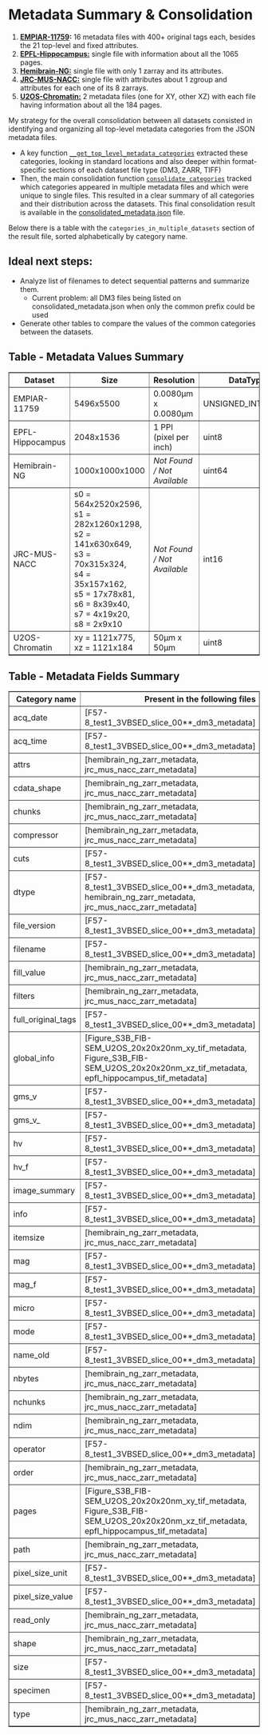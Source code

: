 # Metadata Summary & Consolidation

1. **[EMPIAR-11759](/outputs/empiar_11759_metadata):** 16 metadata files with 400+ original tags each, besides the 21 top-level and fixed attributes.
1. **[EPFL-Hippocampus:](/outputs/epfl_hippocampus_tif_metadata.json)** single file with information about all the 1065 pages.
1. **[Hemibrain-NG:](/outputs/hemibrain_ng_zarr_metadata.json)** single file with only 1 zarray and its attributes.
1. **[JRC-MUS-NACC:](/outputs/jrc_mus_nacc_zarr_metadata.json)** single file with attributes about 1 zgroup and attributes for each one of its 8 zarrays.
1. **[U2OS-Chromatin:](/outputs/u2os_chromatin_metadata)** 2 metadata files (one for XY, other XZ) with each file having information about all the 184 pages.

My strategy for the overall consolidation between all datasets consisted in identifying and organizing all top-level metadata categories from the JSON metadata files. 
- A key function [`__get_top_level_metadata_categories`](/src/utils/metadata.py#L319) extracted these categories, looking in standard locations and also deeper within format-specific sections of each dataset file type (DM3, ZARR, TIFF)
- Then, the main consolidation function [`consolidate_categories`](/src/utils/metadata.py#L183) tracked which categories appeared in multiple metadata files and which were unique to single files. This resulted in a clear summary of all categories and their distribution across the datasets. This final consolidation result is available in the [consolidated_metadata.json](consolidated_metadata.json) file.

Below there is a table with the `categories_in_multiple_datasets` section of the result file, sorted alphabetically by category name.

## Ideal next steps:
- Analyze list of filenames to detect sequential patterns and summarize them.
  - Current problem: all DM3 files being listed on consolidated_metadata.json when only the common prefix could be used
- Generate other tables to compare the values of the common categories between the datasets.

## Table - Metadata Values Summary

<table border="1"><thead>
  <tr>
    <th>Dataset</th>
    <th>Size</th>
    <th>Resolution</th>
    <th>DataType</th>
  </tr></thead>
<tbody>
  <tr>
    <td>EMPIAR-11759</td>
    <td>5496x5500</td>
    <td>0.0080µm x 0.0080µm</td>
    <td>UNSIGNED_INT8_DATA</td>
  </tr>
  <tr>
    <td>EPFL-Hippocampus</td>
    <td>2048x1536</td>
    <td>1 PPI (pixel per inch)</td>
    <td>uint8</td>
  </tr>
  <tr>
    <td>Hemibrain-NG</td>
    <td>1000x1000x1000</td>
    <td><i>Not Found / Not Available</i></td>
    <td>uint64</td>
  </tr>
  <tr>
    <td>JRC-MUS-NACC</td>
    <td>s0 = 564x2520x2596, <br>s1 = 282x1260x1298, <br>s2 = 141x630x649, <br>s3 = 70x315x324, <br>s4 = 35x157x162,<br>s5 = 17x78x81,<br>s6 = 8x39x40,<br>s7 = 4x19x20,<br>s8 = 2x9x10</td>
    <td><i>Not Found / Not Available</i></td>
    <td>int16</td>
  </tr>
  <tr>
    <td>U2OS-Chromatin</td>
    <td>xy = 1121x775, <br>xz = 1121x184</td>
    <td>50µm x 50µm</td>
    <td>uint8</td>
  </tr>
</tbody>
</table>

## Table - Metadata Fields Summary 

<table border="1" class="dataframe">
  <thead>
    <tr style="text-align: right;">
      <th>Category name</th>
      <th>Present in the following files</th>
    </tr>
  </thead>
  <tbody>
    <tr>
      <td>acq_date</td>
      <td>[F57-8_test1_3VBSED_slice_00**_dm3_metadata]</td>
    </tr>
    <tr>
      <td>acq_time</td>
      <td>[F57-8_test1_3VBSED_slice_00**_dm3_metadata]</td>
    </tr>
    <tr>
      <td>attrs</td>
      <td>[hemibrain_ng_zarr_metadata, jrc_mus_nacc_zarr_metadata]</td>
    </tr>
    <tr>
      <td>cdata_shape</td>
      <td>[hemibrain_ng_zarr_metadata, jrc_mus_nacc_zarr_metadata]</td>
    </tr>
    <tr>
      <td>chunks</td>
      <td>[hemibrain_ng_zarr_metadata, jrc_mus_nacc_zarr_metadata]</td>
    </tr>
    <tr>
      <td>compressor</td>
      <td>[hemibrain_ng_zarr_metadata, jrc_mus_nacc_zarr_metadata]</td>
    </tr>
    <tr>
      <td>cuts</td>
      <td>[F57-8_test1_3VBSED_slice_00**_dm3_metadata]</td>
    </tr>
    <tr>
      <td>dtype</td>
      <td>[F57-8_test1_3VBSED_slice_00**_dm3_metadata, hemibrain_ng_zarr_metadata, jrc_mus_nacc_zarr_metadata]</td>
    </tr>
    <tr>
      <td>file_version</td>
      <td>[F57-8_test1_3VBSED_slice_00**_dm3_metadata]</td>
    </tr>
    <tr>
      <td>filename</td>
      <td>[F57-8_test1_3VBSED_slice_00**_dm3_metadata]</td>
    </tr>
    <tr>
      <td>fill_value</td>
      <td>[hemibrain_ng_zarr_metadata, jrc_mus_nacc_zarr_metadata]</td>
    </tr>
    <tr>
      <td>filters</td>
      <td>[hemibrain_ng_zarr_metadata, jrc_mus_nacc_zarr_metadata]</td>
    </tr>
    <tr>
      <td>full_original_tags</td>
      <td>[F57-8_test1_3VBSED_slice_00**_dm3_metadata]</td>
    </tr>
    <tr>
      <td>global_info</td>
      <td>[Figure_S3B_FIB-SEM_U2OS_20x20x20nm_xy_tif_metadata, Figure_S3B_FIB-SEM_U2OS_20x20x20nm_xz_tif_metadata, epfl_hippocampus_tif_metadata]</td>
    </tr>
    <tr>
      <td>gms_v</td>
      <td>[F57-8_test1_3VBSED_slice_00**_dm3_metadata]</td>
    </tr>
    <tr>
      <td>gms_v_</td>
      <td>[F57-8_test1_3VBSED_slice_00**_dm3_metadata]</td>
    </tr>
    <tr>
      <td>hv</td>
      <td>[F57-8_test1_3VBSED_slice_00**_dm3_metadata]</td>
    </tr>
    <tr>
      <td>hv_f</td>
      <td>[F57-8_test1_3VBSED_slice_00**_dm3_metadata]</td>
    </tr>
    <tr>
      <td>image_summary</td>
      <td>[F57-8_test1_3VBSED_slice_00**_dm3_metadata]</td>
    </tr>
    <tr>
      <td>info</td>
      <td>[F57-8_test1_3VBSED_slice_00**_dm3_metadata]</td>
    </tr>
    <tr>
      <td>itemsize</td>
      <td>[hemibrain_ng_zarr_metadata, jrc_mus_nacc_zarr_metadata]</td>
    </tr>
    <tr>
      <td>mag</td>
      <td>[F57-8_test1_3VBSED_slice_00**_dm3_metadata]</td>
    </tr>
    <tr>
      <td>mag_f</td>
      <td>[F57-8_test1_3VBSED_slice_00**_dm3_metadata]</td>
    </tr>
    <tr>
      <td>micro</td>
      <td>[F57-8_test1_3VBSED_slice_00**_dm3_metadata]</td>
    </tr>
    <tr>
      <td>mode</td>
      <td>[F57-8_test1_3VBSED_slice_00**_dm3_metadata]</td>
    </tr>
    <tr>
      <td>name_old</td>
      <td>[F57-8_test1_3VBSED_slice_00**_dm3_metadata]</td>
    </tr>
    <tr>
      <td>nbytes</td>
      <td>[hemibrain_ng_zarr_metadata, jrc_mus_nacc_zarr_metadata]</td>
    </tr>
    <tr>
      <td>nchunks</td>
      <td>[hemibrain_ng_zarr_metadata, jrc_mus_nacc_zarr_metadata]</td>
    </tr>
    <tr>
      <td>ndim</td>
      <td>[hemibrain_ng_zarr_metadata, jrc_mus_nacc_zarr_metadata]</td>
    </tr>
    <tr>
      <td>operator</td>
      <td>[F57-8_test1_3VBSED_slice_00**_dm3_metadata]</td>
    </tr>
    <tr>
      <td>order</td>
      <td>[hemibrain_ng_zarr_metadata, jrc_mus_nacc_zarr_metadata]</td>
    </tr>
    <tr>
      <td>pages</td>
      <td>[Figure_S3B_FIB-SEM_U2OS_20x20x20nm_xy_tif_metadata, Figure_S3B_FIB-SEM_U2OS_20x20x20nm_xz_tif_metadata, epfl_hippocampus_tif_metadata]</td>
    </tr>
    <tr>
      <td>path</td>
      <td>[hemibrain_ng_zarr_metadata, jrc_mus_nacc_zarr_metadata]</td>
    </tr>
    <tr>
      <td>pixel_size_unit</td>
      <td>[F57-8_test1_3VBSED_slice_00**_dm3_metadata]</td>
    </tr>
    <tr>
      <td>pixel_size_value</td>
      <td>[F57-8_test1_3VBSED_slice_00**_dm3_metadata]</td>
    </tr>
    <tr>
      <td>read_only</td>
      <td>[hemibrain_ng_zarr_metadata, jrc_mus_nacc_zarr_metadata]</td>
    </tr>
    <tr>
      <td>shape</td>
      <td>[hemibrain_ng_zarr_metadata, jrc_mus_nacc_zarr_metadata]</td>
    </tr>
    <tr>
      <td>size</td>
      <td>[F57-8_test1_3VBSED_slice_00**_dm3_metadata]</td>
    </tr>
    <tr>
      <td>specimen</td>
      <td>[F57-8_test1_3VBSED_slice_00**_dm3_metadata]</td>
    </tr>
    <tr>
      <td>type</td>
      <td>[hemibrain_ng_zarr_metadata, jrc_mus_nacc_zarr_metadata]</td>
    </tr>
  </tbody>
</table>